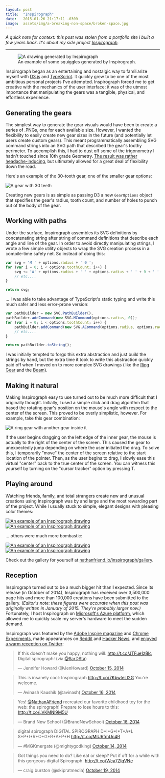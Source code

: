 ```yaml
---
layout: post
title:  "Inspirograph"
date:   2015-01-26 21:17:11 -0300
image:  assets/img/a-breaking-non-space/broken-space.jpg
---
```


_A quick note for context: this post was stolen from a portfolio site I built a few years back. It's about my side project [Inspirograph](https://nathanfriend.io/inspirograph/)._

---

<figure>
    <img src="{{ 'assets/img/inspirograph/header.jpg' | relative_url }}" alt="A drawing generated by Inspirograph" />
    <figcaption>An example of some squiggles generated by Inspirograph.</figcaption>
</figure>

Inspirograph began as an entertaining and nostalgic way to familiarize myself with [D3.js](http://d3js.org/) and [TypeScript](http://typescriptlang.org/). It quickly grew to be one of the most ambitious personal projects I've attempted. Inspirograph forced me to get creative with the mechanics of the user interface; it was of the utmost importance that manipulating the gears was a tangible, physical, and effortless experience.

## Generating the gears

The simplest way to generate the gear visuals would have been to create a series of .PNGs, one for each available size. However, I wanted the flexibility to easily create new gear sizes in the future (and potentially let users create custom gears). This meant programmatically assembling SVG command strings into an SVG path that described the gear's toothy perimeter. To accomplish this, I had to dust off some of the trigonometry I hadn't touched since 10th grade Geometry. [The result was rather headache-inducing](https://github.com/nfriend/inspirograph/blob/master/Spirograph/scripts/Shapes/Gear.ts), but ultimately allowed for a great deal of flexibility down the road.

Here's an example of the 30-tooth gear, one of the smaller gear options:

<img src="{{ 'assets/img/inspirograph/30-tooth-gear.png' | relative_url }}" alt="A gear with 30 teeth" />

Creating new gears is as simple as passing D3 a new `GearOptions` object that specifies the gear's radius, tooth count, and number of holes to punch out of the body of the gear.

## Working with paths

Under the surface, Inspirograph assembles its SVG definitions by concatenating string after string of command definitions that describe each angle and line of the gear. In order to avoid directly manipulating strings, I wrote a few simple utility objects to wrap the SVG creation process in a compile-time safety net. So instead of doing this:

```ts
var svg = 'M ' + options.radius + ' 0 ';
for (var i = 0; i < options.toothCount; i++) {
    svg += 'A' + options.radius + ' ' + options.radius + ' ' + 0 + ' ' + 0 + ' ' + 1 + ' ' + newX + ' ' + newY;
    // etc....
}

return svg;
```

... I was able to take advantage of TypeScript's static typing and write this much safer and less error-prone version:

```ts
var pathBuilder = new SVG.PathBuilder(),
pathBuilder.addCommand(new SVG.MCommand(options.radius, 0));
for (var i = 0; i < options.toothCount; i++) {
    pathBuilder.addCommand(new SVG.ACommand(options.radius, options.radius, 0, false, true, newX, newY));
    // etc....
}

return pathBuilder.toString();
```

I was initially tempted to forgo this extra abstraction and just build the strings by hand, but the extra time it took to write this abstraction quickly paid off when I moved on to more complex SVG drawings (like the [Ring Gear](https://github.com/nfriend/inspirograph/blob/master/Spirograph/scripts/Shapes/RingGear.ts) and the [Beam](https://github.com/nfriend/inspirograph/blob/master/Spirograph/scripts/Shapes/Beam.ts)).

## Making it natural

Making Inspirograph easy to use turned out to be much more difficult that I originally thought. Initially, I used a simple click and drag algorithm that based the rotating gear's position on the mouse's angle with respect to the center of the screen. This proved to be overly simplistic, however. For example, take this gear combination:

<img class="rounded" src="{{ 'assets/img/inspirograph/gear-example.jpg' | relative_url }}" alt="A ring gear with another gear inside it" />

If the user begins dragging on the left edge of the inner gear, the mouse is actually to the right of the center of the screen. This caused the gear to unexpectedly jump depending on where the user initiated the drag. To solve this, I temporarily "move" the center of the screen relative to the start location of the pointer. Then, as the user begins to drag, I slowly ease this virtual "center" back to the true center of the screen. You can witness this yourself by turning on the "cursor tracker" option by pressing <span class="keyboard-key">T</span>.

## Playing around

Watching friends, family, and total strangers create new and unusual creations using Inspirograph was by and large and the most rewarding part of the project. While I usually stuck to simple, elegant designs with pleasing color themes:

<a href="{{ 'assets/img/inspirograph/inspirograph-example-1.png' | relative_url }}">
    <img class="rounded" src="{{ 'assets/img/inspirograph/inspirograph-example-1.png' | relative_url }}" alt="An example of an Inspirograph drawing" />
</a>

<a href="{{ 'assets/img/inspirograph/inspirograph-example-2.png' | relative_url }}">
    <img class="rounded" src="{{ 'assets/img/inspirograph/inspirograph-example-2.png' | relative_url }}" alt="An example of an Inspirograph drawing" />
</a>

... others were much more bombastic:

<a href="{{ 'assets/img/inspirograph/inspirograph-example-3.png' | relative_url }}">
    <img class="rounded" src="{{ 'assets/img/inspirograph/inspirograph-example-3.png' | relative_url }}" alt="An example of an Inspirograph drawing" />
</a>

<a href="{{ 'assets/img/inspirograph/inspirograph-example-4.jpg' | relative_url }}">
    <img class="rounded" src="{{ 'assets/img/inspirograph/inspirograph-example-4.jpg' | relative_url }}" alt="An example of an Inspirograph drawing" />
</a>

Check out the gallery for yourself at [nathanfriend.io/inspirograph/gallery](https://nathanfriend.io/inspirograph/gallery/).

## Reception

Inspirograph turned out to be a much bigger hit than I expected. Since its release (in October of 2014), Inspirograph has received over 3,500,000 page hits and more than 100,000 creations have been submitted to the gallery. _(Editor's note: these figures were accurate when this post was originally written in January of 2015. They're probably larger now.)_ Fortunately, I host Inspirograph on [Microsoft's Azure platform](http://azure.microsoft.com/), which allowed me to quickly scale my server's hardware to meet the sudden demand.

Inspirograph was featured by the [Adobe Inspire magazine](http://adobe.tumblr.com/post/100086819603/the-amazing-inspirograph) and [Chrome Experiments](https://experiments.withgoogle.com/chrome/inspirograph), made appearances on [Reddit](https://www.reddit.com/r/InternetIsBeautiful/comments/2kwc6k/incredibly_well_done_online_inspirograph_maker/) and [Hacker News](https://news.ycombinator.com/item?id=8475293), and [enjoyed a warm reception on Twitter](https://twitter.com/search?q=inspirograph&src=typd):

<blockquote class="twitter-tweet" lang="en"><p>If this doesn&#39;t make you happy, nothing will: <a href="http://t.co/JTFue1zBIc">http://t.co/JTFue1zBIc</a> Digital spirograph! (via <a href="https://twitter.com/SarDSta">@SarDSta</a>)</p>&mdash; Jennifer Howard (@JenHoward) <a href="https://twitter.com/JenHoward/status/522468706216316929">October 15, 2014</a></blockquote>

<blockquote class="twitter-tweet" lang="en"><p>This is insanely cool: Inspirograph <a href="http://t.co/7KbwteLl2G">http://t.co/7KbwteLl2G</a> You&#39;re welcome.</p>&mdash; Avinash Kaushik (@avinash) <a href="https://twitter.com/avinash/status/522841920570019840">October 16, 2014</a></blockquote>

<blockquote class="twitter-tweet" lang="en"><p>Yes! <a href="https://twitter.com/NathanAFriend">@NathanAFriend</a> recreated our favorite childhood toy for the web: the spirograph! Prepare to lose hours to this: <a href="http://t.co/LVKMNl9M5U">http://t.co/LVKMNl9M5U</a></p>&mdash; Brand New School (@BrandNewSchool) <a href="https://twitter.com/BrandNewSchool/status/522762529903509504">October 16, 2014</a></blockquote>


<blockquote class="twitter-tweet" lang="en"><p>digital spirograph&#10;&#10;DIGITAL SPIROGRAPH&#10;&#10;D*I*G*I*T*A*L S*P*I*R*O*G*R*A*P*H&#10;&#10;<a href="http://t.co/MIU6fmUn4R">http://t.co/MIU6fmUn4R</a></p>&mdash; #MGKmergate (@mightygodking) <a href="https://twitter.com/mightygodking/status/522130725685190656">October 14, 2014</a></blockquote>

<blockquote class="twitter-tweet" lang="en"><p>Got things you need to do? Like eat or sleep? Put if off for a while with this gorgeous digital Spirograph. <a href="http://t.co/Wca7ZIqVNe">http://t.co/Wca7ZIqVNe</a></p>&mdash; craig burston (@skipratmedia) <a href="https://twitter.com/skipratmedia/status/523891260101505024">October 19, 2014</a></blockquote>

<script async src="//platform.twitter.com/widgets.js" charset="utf-8"></script>